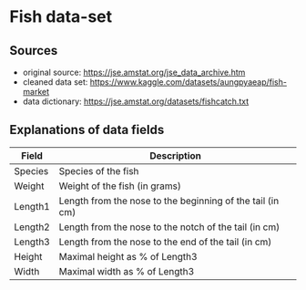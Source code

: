 # Fish data-set

## Sources
* original source: https://jse.amstat.org/jse_data_archive.htm
* cleaned data set: https://www.kaggle.com/datasets/aungpyaeap/fish-market
* data dictionary: https://jse.amstat.org/datasets/fishcatch.txt

## Explanations of data fields

| Field       | Description                                                |
| ----------- | ---------------------------------------------------------- |
| Species     | Species of the fish                                        |
| Weight      | Weight of the fish (in grams)                              |
| Length1     | Length from the nose to the beginning of the tail (in cm)  |
| Length2     | Length from the nose to the notch of the tail (in cm)      |
| Length3     | Length from the nose to the end of the tail (in cm)        |
| Height      | Maximal height as % of Length3                             |
| Width       | Maximal width as % of Length3                              |
